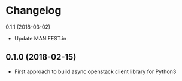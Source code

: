 Changelog
=========

0.1.1 (2018-03-02)

* Update MANIFEST.in

0.1.0 (2018-02-15)
------------------

* First approach to build async openstack client library for Python3

